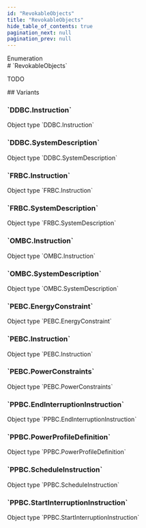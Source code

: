 ```yaml
---
id: "RevokableObjects"
title: "RevokableObjects"
hide_table_of_contents: true
pagination_next: null
pagination_prev: null
---
```


<div style={{ display: "flex", flexDirection: "row", alignItems: "start", justifyContent: "center" }}>
<div style={{ flexBasis: "35rem", flexGrow: "0", minWidth: "0" }}>
<div style={{ marginLeft: "1rem", marginBottom: "2rem" }}>
<div class="api-title">
<div style={{ width: "fit-content", fontWeight: 500, color: "gray" }}>
Enumeration
</div>
# `RevokableObjects`
</div>


TODO

</div>

<div style={{ marginLeft: "1rem" }}>
## Variants
</div>
<div class="field-card" style={{ borderRadius: "0.5rem", padding: "0.75rem 1rem", marginBottom: "1rem", border: "1px solid rgba(18, 62, 183, 0.2)", boxShadow: "0 4px 6px -1px rgb(0 0 0 / 0.1), 0 2px 4px -2px rgb(0 0 0 / 0.1)" }}>
<h3>`DDBC.Instruction`</h3>
Object type `DDBC.Instruction`

</div>
<div class="field-card" style={{ borderRadius: "0.5rem", padding: "0.75rem 1rem", marginBottom: "1rem", border: "1px solid rgba(18, 62, 183, 0.2)", boxShadow: "0 4px 6px -1px rgb(0 0 0 / 0.1), 0 2px 4px -2px rgb(0 0 0 / 0.1)" }}>
<h3>`DDBC.SystemDescription`</h3>
Object type `DDBC.SystemDescription`

</div>
<div class="field-card" style={{ borderRadius: "0.5rem", padding: "0.75rem 1rem", marginBottom: "1rem", border: "1px solid rgba(18, 62, 183, 0.2)", boxShadow: "0 4px 6px -1px rgb(0 0 0 / 0.1), 0 2px 4px -2px rgb(0 0 0 / 0.1)" }}>
<h3>`FRBC.Instruction`</h3>
Object type `FRBC.Instruction`

</div>
<div class="field-card" style={{ borderRadius: "0.5rem", padding: "0.75rem 1rem", marginBottom: "1rem", border: "1px solid rgba(18, 62, 183, 0.2)", boxShadow: "0 4px 6px -1px rgb(0 0 0 / 0.1), 0 2px 4px -2px rgb(0 0 0 / 0.1)" }}>
<h3>`FRBC.SystemDescription`</h3>
Object type `FRBC.SystemDescription`

</div>
<div class="field-card" style={{ borderRadius: "0.5rem", padding: "0.75rem 1rem", marginBottom: "1rem", border: "1px solid rgba(18, 62, 183, 0.2)", boxShadow: "0 4px 6px -1px rgb(0 0 0 / 0.1), 0 2px 4px -2px rgb(0 0 0 / 0.1)" }}>
<h3>`OMBC.Instruction`</h3>
Object type `OMBC.Instruction`

</div>
<div class="field-card" style={{ borderRadius: "0.5rem", padding: "0.75rem 1rem", marginBottom: "1rem", border: "1px solid rgba(18, 62, 183, 0.2)", boxShadow: "0 4px 6px -1px rgb(0 0 0 / 0.1), 0 2px 4px -2px rgb(0 0 0 / 0.1)" }}>
<h3>`OMBC.SystemDescription`</h3>
Object type `OMBC.SystemDescription`

</div>
<div class="field-card" style={{ borderRadius: "0.5rem", padding: "0.75rem 1rem", marginBottom: "1rem", border: "1px solid rgba(18, 62, 183, 0.2)", boxShadow: "0 4px 6px -1px rgb(0 0 0 / 0.1), 0 2px 4px -2px rgb(0 0 0 / 0.1)" }}>
<h3>`PEBC.EnergyConstraint`</h3>
Object type `PEBC.EnergyConstraint`

</div>
<div class="field-card" style={{ borderRadius: "0.5rem", padding: "0.75rem 1rem", marginBottom: "1rem", border: "1px solid rgba(18, 62, 183, 0.2)", boxShadow: "0 4px 6px -1px rgb(0 0 0 / 0.1), 0 2px 4px -2px rgb(0 0 0 / 0.1)" }}>
<h3>`PEBC.Instruction`</h3>
Object type `PEBC.Instruction`

</div>
<div class="field-card" style={{ borderRadius: "0.5rem", padding: "0.75rem 1rem", marginBottom: "1rem", border: "1px solid rgba(18, 62, 183, 0.2)", boxShadow: "0 4px 6px -1px rgb(0 0 0 / 0.1), 0 2px 4px -2px rgb(0 0 0 / 0.1)" }}>
<h3>`PEBC.PowerConstraints`</h3>
Object type `PEBC.PowerConstraints`

</div>
<div class="field-card" style={{ borderRadius: "0.5rem", padding: "0.75rem 1rem", marginBottom: "1rem", border: "1px solid rgba(18, 62, 183, 0.2)", boxShadow: "0 4px 6px -1px rgb(0 0 0 / 0.1), 0 2px 4px -2px rgb(0 0 0 / 0.1)" }}>
<h3>`PPBC.EndInterruptionInstruction`</h3>
Object type `PPBC.EndInterruptionInstruction`

</div>
<div class="field-card" style={{ borderRadius: "0.5rem", padding: "0.75rem 1rem", marginBottom: "1rem", border: "1px solid rgba(18, 62, 183, 0.2)", boxShadow: "0 4px 6px -1px rgb(0 0 0 / 0.1), 0 2px 4px -2px rgb(0 0 0 / 0.1)" }}>
<h3>`PPBC.PowerProfileDefinition`</h3>
Object type `PPBC.PowerProfileDefinition`

</div>
<div class="field-card" style={{ borderRadius: "0.5rem", padding: "0.75rem 1rem", marginBottom: "1rem", border: "1px solid rgba(18, 62, 183, 0.2)", boxShadow: "0 4px 6px -1px rgb(0 0 0 / 0.1), 0 2px 4px -2px rgb(0 0 0 / 0.1)" }}>
<h3>`PPBC.ScheduleInstruction`</h3>
Object type `PPBC.ScheduleInstruction`

</div>
<div class="field-card" style={{ borderRadius: "0.5rem", padding: "0.75rem 1rem", marginBottom: "1rem", border: "1px solid rgba(18, 62, 183, 0.2)", boxShadow: "0 4px 6px -1px rgb(0 0 0 / 0.1), 0 2px 4px -2px rgb(0 0 0 / 0.1)" }}>
<h3>`PPBC.StartInterruptionInstruction`</h3>
Object type `PPBC.StartInterruptionInstruction`

</div>
</div>
</div>